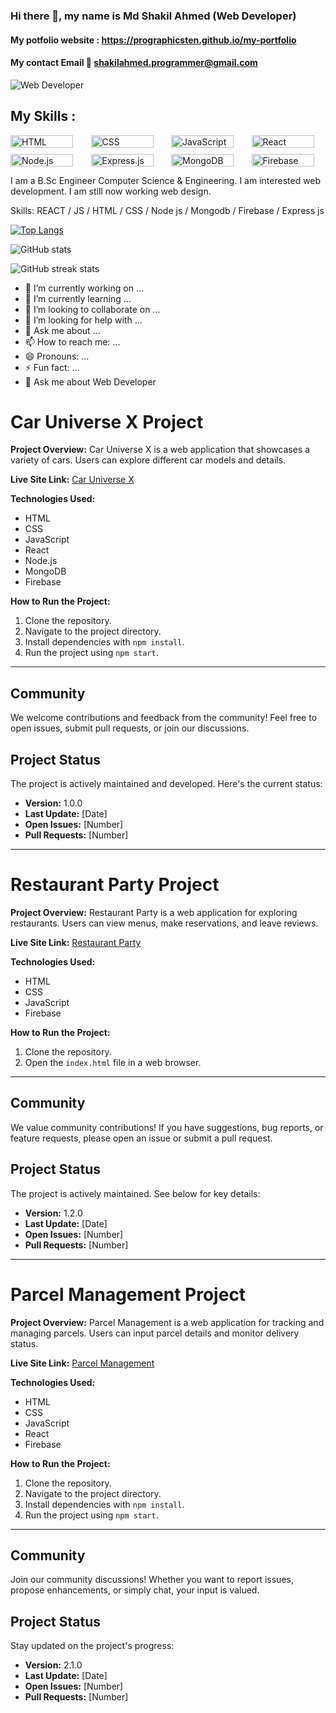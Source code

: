 ### Hi there 👋, my name is Md Shakil Ahmed (Web Developer)
#### My potfolio website : https://prographicsten.github.io/my-portfolio 
#### My contact Email 📨 shakilahmed.programmer@gmail.com

![Web Developer](https://i.ibb.co/Sm3PYLD/photo-6314292723821166525-y.jpg)

## My Skills : 
<div style="display: grid; grid-template-columns: repeat(auto-fill, minmax(100px, 1fr)); gap: 10px;"> 
    <img src="https://img.shields.io/badge/-HTML-orange" alt="HTML" width="100" height="20"/> 
    <img src="https://img.shields.io/badge/-CSS-blue" alt="CSS" width="100" height="20"/> 
    <img src="https://img.shields.io/badge/-JavaScript-yellow" alt="JavaScript" width="100" height="20"/> 
    <img src="https://img.shields.io/badge/-React-blue" alt="React" width="100" height="20"/> 
    <img src="https://img.shields.io/badge/-Node.js-green" alt="Node.js" width="100" height="20"/> 
    <img src="https://img.shields.io/badge/-Express.js-lightgrey" alt="Express.js" width="100" height="20"/> 
    <img src="https://img.shields.io/badge/-MongoDB-green" alt="MongoDB" width="100" height="20"/> 
    <img src="https://img.shields.io/badge/-Firebase-yellow" alt="Firebase" width="100" height="20"/> 
</div>



I am a B.Sc Engineer Computer Science & Engineering. I am interested web development. I am still now working web design.

Skills: REACT / JS / HTML / CSS / Node js / Mongodb / Firebase / Express js

[![Top Langs](https://github-readme-stats.vercel.app/api/top-langs/?username=shakilahmedgit)](https://github.com/anuraghazra/github-readme-stats)

![GitHub stats](https://github-readme-stats.vercel.app/api?username=shakilahmedgit&show_icons=true)  

![GitHub streak stats](https://streak-stats.demolab.com/?user=shakilahmedgit)  


- 🔭 I’m currently working on ...
- 🌱 I’m currently learning ...
- 👯 I’m looking to collaborate on ...
- 🤔 I’m looking for help with ...
- 💬 Ask me about ...
- 📫 How to reach me: ...
- 😄 Pronouns: ...
- ⚡ Fun fact: ...
- 💬 Ask me about Web Developer  



# Car Universe X Project

**Project Overview:**
Car Universe X is a web application that showcases a variety of cars. Users can explore different car models and details.

**Live Site Link:**
[Car Universe X](https://car-universe-x.web.app)

**Technologies Used:**
- HTML
- CSS
- JavaScript
- React
- Node.js
- MongoDB
- Firebase

**How to Run the Project:**
1. Clone the repository.
2. Navigate to the project directory.
3. Install dependencies with `npm install`.
4. Run the project using `npm start`.

---

## Community

We welcome contributions and feedback from the community! Feel free to open issues, submit pull requests, or join our discussions.

## Project Status

The project is actively maintained and developed. Here's the current status:

- **Version:** 1.0.0
- **Last Update:** [Date]
- **Open Issues:** [Number]
- **Pull Requests:** [Number]

---

# Restaurant Party Project

**Project Overview:**
Restaurant Party is a web application for exploring restaurants. Users can view menus, make reservations, and leave reviews.

**Live Site Link:**
[Restaurant Party](https://restaurant-firebase-8f21c.web.app)

**Technologies Used:**
- HTML
- CSS
- JavaScript
- Firebase

**How to Run the Project:**
1. Clone the repository.
2. Open the `index.html` file in a web browser.

---

## Community

We value community contributions! If you have suggestions, bug reports, or feature requests, please open an issue or submit a pull request.

## Project Status

The project is actively maintained. See below for key details:

- **Version:** 1.2.0
- **Last Update:** [Date]
- **Open Issues:** [Number]
- **Pull Requests:** [Number]

---

# Parcel Management Project

**Project Overview:**
Parcel Management is a web application for tracking and managing parcels. Users can input parcel details and monitor delivery status.

**Live Site Link:**
[Parcel Management](https://parcel-management-client.web.app)

**Technologies Used:**
- HTML
- CSS
- JavaScript
- React
- Firebase

**How to Run the Project:**
1. Clone the repository.
2. Navigate to the project directory.
3. Install dependencies with `npm install`.
4. Run the project using `npm start`.

---

## Community

Join our community discussions! Whether you want to report issues, propose enhancements, or simply chat, your input is valued.

## Project Status

Stay updated on the project's progress:

- **Version:** 2.1.0
- **Last Update:** [Date]
- **Open Issues:** [Number]
- **Pull Requests:** [Number]
